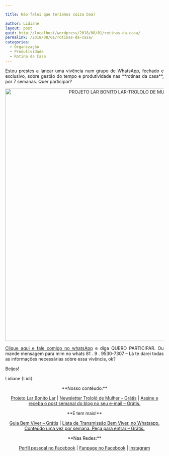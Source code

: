 ```yaml
---

title: Não falei que teríamos coisa boa?

author: Lidiane
layout: post
guid: http://localhost/wordpress/2018/08/01/rotinas-da-casa/
permalink: /2018/08/01/rotinas-da-casa/
categories:
  - Organização
  - Produtividade
  - Rotina da Casa
---
```

<p align="justify">
  Estou prestes a lançar uma vivência num grupo de WhatsApp, fechado e exclusivo, sobre gestão do tempo e produtividade nas **rotinas da casa**, por 7 semanas. Quer participar?
</p>

<p align="center">
  <img class="alignnone size-full wp-image-14661" src="http://www.trololodemulher.com.br/blog/wp-content/uploads/2018/07/PROJETO-LAR-BONITO-LAR-TROLOLO-DE-MULHER-BLOG28.jpg" alt="PROJETO LAR BONITO LAR-TROLOLO DE MULHER-BLOG[28]" width="800" height="800" />
</p>

<p align="justify">
  <a href="https://bit.ly/2Ldn0bt" target="_blank">Clique aqui e fale comigo no whatsApp</a> e diga QUERO PARTICIPAR. Ou mande mensagem para mim no whats 81 . 9 . 9530-7307 &#8211; Lá te darei todas as informações necessárias sobre essa vivência, ok?
</p>

<p align="justify">
  Beijos!
</p>

<p align="justify">
  Lidiane {Lidi}
</p>

<p align="center">
  **Nosso contéudo:**
</p>

<p align="center">
  <a href="http://www.trololodemulher.com.br/projeto-lar-bonito-lar/" target="_blank">Projeto Lar Bonito Lar</a> | <a href="http://www.trololodemulher.com.br/2018/02/28/newsletter/" target="_blank">Newsletter Trololó de Mulher – Grátis</a> | <a href="https://feedburner.google.com/fb/a/mailverify?uri=blogBichaFemea&loc=en_US" target="_blank">Assine e receba o post semanal do blog no seu e-mail – Grátis.</a>
</p>

<p align="center">
  **E tem mais!**
</p>

<p align="center">
  <a href="http://www.trololodemulher.com.br/2018/03/09/bem-viver/" target="_blank">Guia Bem Viver – Grátis</a> | <a href="https://api.whatsapp.com/send?1=pt_BR&phone=5581995307307" target="_blank">Lista de Transmissão Bem Viver, no Whatsapp. Conteúdo uma vez por semana. Peça para entrar – Grátis.</a>
</p>

<p align="center">
  **Nas Redes:**
</p>

<p align="center">
  <a href="https://www.facebook.com/lidiane.vasconcelos.94" target="_blank">Perfil pessoal no Facebook</a> | <a href="https://www.facebook.com/TrololoMulher/" target="_blank">Fanpage no Facebook</a> | <a href="https://www.instagram.com/trololodemulher/" target="_blank">Instagram</a>
</p>

<p align="justify">